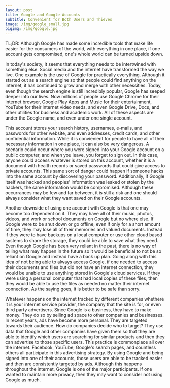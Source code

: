 ```yaml
---
layout: post
title: Google and Google Accounts
subtitle: Convenient for Both Users and Thieves
image: /img/google_small.jpg
bigimg: /img/google.jpg
---
```


TL;DR: Although Google has made some incredible tools that make life easier for the consumers of the world, with everything in one place, if one account gets compromised, one's whole world can be turned upside down.

In today's society, it seems that everything needs to be intertwined with something else. Social media and the internet have transformed the way we live. One example is the use of Google for practically everything. Although it started out as a search engine so that people could find anything on the internet, it has continued to grow and merge with other necessities. Today, even though the search engine is still incredibly popular, Google has seeped deeper into our lives. Now millions of people use Google Chrome for their internet browser, Google Play Apps and Music for their entertainment, YouTube for their internet video needs, and even Google Drive, Docs, and other utilities for business and academic work. All of these aspects are under the Google name, and even under one single account.

This account stores your search history, usernames, e-mails, and passwords for other website, and even addresses, credit cards, and other confidential information. While it is convienient for people to have all of their necessary information in one place, it can also be very dangerous. A scenario could occur where you were signed into your Google account on a public computer, and when you leave, you forget to sign out. In this case, anyone could access whatever is stored on this account, whether it is a document with health records or saved passwords that could give access to private accounts. This same sort of danger could happen if someone hacks into the same account by discovering your password. Additionally, if Google itself was hacked and peoples' information was leaked or stolen by the hackers, the same information would be compromised. Although these occurrances may be few and far between, it is still a risk and one should always consider what they want saved on their Google accounts.

Another downside of using one account with Google is that one may become too dependent on it. They may have all of their music, photos, videos, and work or school documents on Google but no where else. If Google were to be shut down or go offline, even if only for a short amount of time, they may lose all of their memories and valued documents. Instead if they were to have backups on a local computer or use other cloud based systems to share the storage, they could be able to save what they need. Even though Google has been very reliant in the past, there is no way of telling what may happen in the future so it would be beneficial to not be so reliant on Google and instead have a back up plan. Going along with this idea of not being able to always access Google, if one needed to access their documents and files but did not have an internet connection, they would be unable to use anything stored in Google's cloud services. If they were using a personal computer that had local copies of these files, then they would be able to use the files as needed no matter their internet connection. As the saying goes, it is better to be safe than sorry.

Whatever happens on the internet tracked by different companies whethere it is your internet service provider, the company that the site is for, or even third party advertisers. Since Google is a business, they have to make money. They do so by selling ad space to other companies and businesses. In recent years, ads have become more personal. They are targeted towards their audience. How do companies decide who to target? They use data that Google and other companies have given them so that they are able to identify which users are searching for similar products and then they can advertise to those specific users. This practice is commonplace all over the internet. Facebook, YouTube, Google's search pages, and countless others all participate in this advertising strategy. By using Google and being signed into one of their accounts, those users are able to be tracked easier and then are consistently targeted by ads. Although this happens throughout the internet, Google is one of the major participants. If one wanted to maintain more privacy, then they may want to consider not using Google as much.

